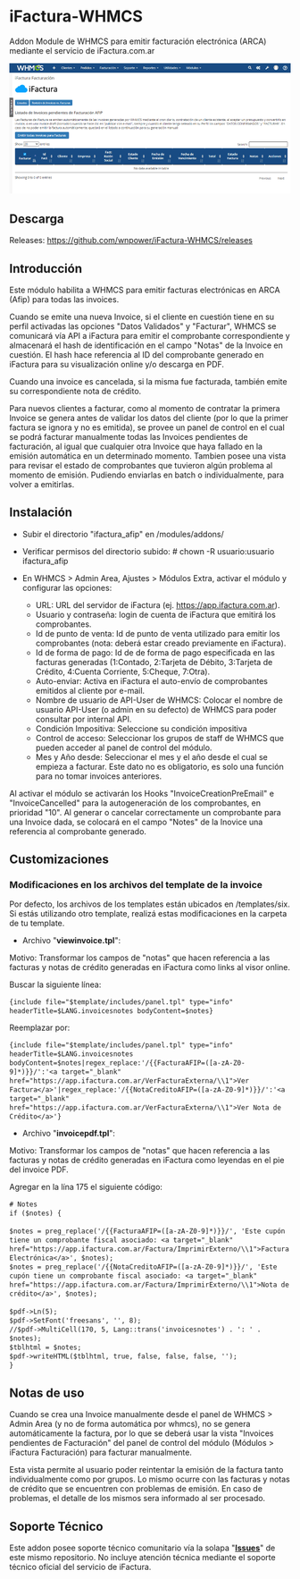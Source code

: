 # iFactura-WHMCS

Addon Module de WHMCS para emitir facturación electrónica (ARCA) mediante el servicio de iFactura.com.ar

![iFactura-WHMCS](iFactura-WHMCS.gif)


## Descarga

Releases: https://github.com/wnpower/iFactura-WHMCS/releases



## Introducción

Este módulo habilita a WHMCS para emitir facturas electrónicas en ARCA (Afip) para todas las invoices.

Cuando se emite una nueva Invoice, si el cliente en cuestión tiene en su perfil activadas las opciones "Datos Validados" y "Facturar", WHMCS se comunicará vía API a iFactura para emitir el comprobante correspondiente y almacenará el hash de identificación en el campo "Notas" de la Invoice en cuestión. El hash hace referencia al ID del comprobante generado en iFactura para su visualización online y/o descarga en PDF.

Cuando una invoice es cancelada, si la misma fue facturada, también emite su correspondiente nota de crédito.

Para nuevos clientes a facturar, como al momento de contratar la primera Invoice se genera antes de validar los datos del cliente (por lo que la primer factura se ignora y no es emitida), se provee un panel de control en el cual se podrá facturar manualmente todas las Invoices pendientes de facturación, al igual que cualquier otra Invoice que haya fallado en la emisión automática en un determinado momento. Tambien posee una vista para revisar el estado de comprobantes que tuvieron algún problema al momento de emisión. Pudiendo enviarlas en batch o individualmente, para volver a emitirlas.


## Instalación

- Subir el directorio "ifactura_afip" en /modules/addons/

- Verificar permisos del directorio subido: # chown -R usuario:usuario ifactura_afip

- En WHMCS > Admin Area, Ajustes > Módulos Extra, activar el módulo y configurar las opciones:
  - URL: URL del servidor de iFactura (ej. https://app.ifactura.com.ar).
  - Usuario y contraseña: login de cuenta de iFactura que emitirá los comprobantes.
  - Id de punto de venta: Id de punto de venta utilizado para emitir los comprobantes (nota: deberá estar creado previamente en iFactura).
  - Id de forma de pago: Id de de forma de pago especificada en las facturas generadas (1:Contado, 2:Tarjeta de Débito, 3:Tarjeta de Crédito, 4:Cuenta Corriente, 5:Cheque, 7:Otra).
  - Auto-enviar: Activa en iFactura el auto-envío de comprobantes emitidos al cliente por e-mail.
  - Nombre de usuario de API-User de WHMCS: Colocar el nombre de usuario API-User (o admin en su defecto) de WHMCS para poder consultar por internal API.
  - Condición Impositiva: Seleccione su condición impositiva
  - Control de acceso: Seleccionar los grupos de staff de WHMCS que pueden acceder al panel de control del módulo.
  - Mes y Año desde: Seleccionar el mes y el año desde el cual se empieza a facturar. Este dato no es obligatorio, es solo una función para no tomar invoices anteriores.

Al activar el módulo se activarán los Hooks "InvoiceCreationPreEmail" e "InvoiceCancelled" para la autogeneración de los comprobantes, en prioridad "10". Al generar o cancelar correctamente un comprobante para una Invoice dada, se colocará en el campo "Notes" de la Inovice una referencia al comprobante generado.


## Customizaciones


### Modificaciones en los archivos del template de la invoice
Por defecto, los archivos de los templates están ubicados en /templates/six. Si estás utilizando otro template, realizá estas modificaciones en la carpeta de tu template.

* Archivo "**viewinvoice.tpl**":

Motivo: Transformar los campos de "notas" que hacen referencia a las facturas y notas de crédito generadas en iFactura como links al visor online.

Buscar la siguiente línea:

```
{include file="$template/includes/panel.tpl" type="info" headerTitle=$LANG.invoicesnotes bodyContent=$notes}
```

Reemplazar por:

```
{include file="$template/includes/panel.tpl" type="info" headerTitle=$LANG.invoicesnotes bodyContent=$notes|regex_replace:'/{{FacturaAFIP=([a-zA-Z0-9]*)}}/':'<a target="_blank" href="https://app.ifactura.com.ar/VerFacturaExterna/\\1">Ver Factura</a>'|regex_replace:'/{{NotaCreditoAFIP=([a-zA-Z0-9]*)}}/':'<a target="_blank" href="https://app.ifactura.com.ar/VerFacturaExterna/\\1">Ver Nota de Crédito</a>'}
```

* Archivo "**invoicepdf.tpl**":

Motivo: Transformar los campos de "notas" que hacen referencia a las facturas y notas de crédito generadas en iFactura como leyendas en el pie del invoice PDF. 

Agregar en la lína 175 el siguiente código:

```
# Notes
if ($notes) {
 
$notes = preg_replace('/{{FacturaAFIP=([a-zA-Z0-9]*)}}/', 'Este cupón tiene un comprobante fiscal asociado: <a target="_blank" href="https://app.ifactura.com.ar/Factura/ImprimirExterno/\\1">Factura Electrónica</a>', $notes);
$notes = preg_replace('/{{NotaCreditoAFIP=([a-zA-Z0-9]*)}}/', 'Este cupón tiene un comprobante fiscal asociado: <a target="_blank" href="https://app.ifactura.com.ar/Factura/ImprimirExterno/\\1">Nota de crédito</a>', $notes);
 
$pdf->Ln(5);
$pdf->SetFont('freesans', '', 8);
//$pdf->MultiCell(170, 5, Lang::trans('invoicesnotes') . ': ' . $notes);
$tblhtml = $notes;
$pdf->writeHTML($tblhtml, true, false, false, false, '');
}
```

## Notas de uso

Cuando se crea una Invoice manualmente desde el panel de WHMCS > Admin Area (y no de forma automática por whmcs), no se genera automáticamente la factura, por lo que se deberá usar la vista "Invoices pendientes de Facturación" del panel de control del módulo (Módulos > iFactura Facturación) para facturar manualmente.

Esta vista permite al usuario poder reintentar la emisión de la factura tanto individualmente como por grupos. Lo mismo ocurre con las facturas y notas de crédito que se encuentren con problemas de emisión. En caso de problemas, el detalle de los mismos sera informado al ser procesado.

## Soporte Técnico

Este addon posee soporte técnico comunitario vía la solapa "**[Issues](https://github.com/wnpower/iFactura-WHMCS/issues)**" de este mismo repositorio.
No incluye atención técnica mediante el soporte técnico oficial del servicio de iFactura.
